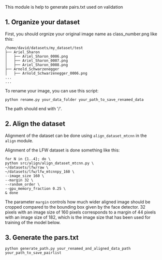 This module is help to generate pairs.txt used on validation

## 1. Organize your dataset
First, you should orgnize your original image name as class_number.png like this:
```
/home/david/datasets/my_dataset/test
├── Ariel_Sharon
│   ├── Ariel_Sharon_0006.png
│   ├── Ariel_Sharon_0007.png
│   ├── Ariel_Sharon_0008.png
├── Arnold_Schwarzenegger
│   ├── Arnold_Schwarzenegger_0006.png
...
...
```
To rename your image, you can use this script:
```
python rename.py your_data_folder your_path_to_save_renamed_data
```
The path should end with '/'.

## 2. Align the dataset
Alignment of the dataset can be done using `align_dataset_mtcnn` in the `align` module.

Alignment of the LFW dataset is done something like this:<br>
```
for N in {1..4}; do \
python src/align/align_dataset_mtcnn.py \
~/datasets/lfw/raw \
~/datasets/lfw/lfw_mtcnnpy_160 \
--image_size 160 \
--margin 32 \
--random_order \
--gpu_memory_fraction 0.25 \
& done
```

The parameter `margin` controls how much wider aligned image should be cropped compared to the bounding box given by the face detector. 32 pixels with an image size of 160 pixels corresponds to a margin of 44 pixels with an image size of 182, which is the image size that has been used for training of the model below.

## 3. Generate the pars.txt
```
python generate_path.py your_renamed_and_aligned_data_path your_path_to_save_pairlist
```

